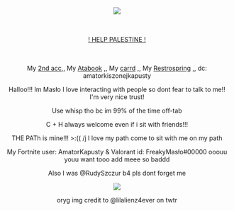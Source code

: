 <div align="center">

ㅤㅤㅤㅤ<p>  ![](https://komarev.com/ghpvc/?username=RudySzczur&label=views&color=cc8706) <p/>
</div>

<div align="center">

ㅤㅤㅤㅤ<p>  [! HELP PALESTINE !](https://arab.org/click-to-help/palestine/) <p/>
</div>


<div align="center">

ㅤㅤㅤㅤ<p> My [2nd acc](https://github.com/MasloWybuchowe),, My [Atabook](https://maslo.atabook.org) ,, My [ carrd](https://masllo.carrd.co) ,, My [Restrospring](https://retrospring.net/@Maslo) ,, dc: amatorkiszonejkapusty <p/>
<p> Halloo!!! Im Masło I love interacting with people so dont fear to talk to me!! I'm very nice trust!</p>
<p>Use whisp tho bc im 99% of the time off-tab</p>
<p>C + H always welcome even if i sit with friends!!!</p>
<p>THE PATh is mine!!! >:(( /j I love my path come to sit with me on my path</p>
<p>My Fortnite user: AmatorKapusty & Valorant id: FreakyMasło#00000 ooouu youu want tooo add meee so baddd</p>
<p>Also I was @RudySzczur b4 pls dont forget me</p>

<div align="center">

<img src="https://media.discordapp.net/attachments/1056236756279763026/1280554747228717230/oldmanyaoi.png?ex=66d8810b&is=66d72f8b&hm=bff67a753660935ba90ec69214b15081bbe6c700800397549bc6742c2635fc69&=&format=webp&quality=lossless&width=733&height=567">
<p>oryg img credit to @lilalienz4ever on twtr</p>

</div>
